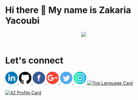 # Hi there 👋 My name is Zakaria Yacoubi
<p align="center"> 
  <img src="https://user-images.githubusercontent.com/49567393/132992023-9715d770-4225-497a-9eea-041e3d037186.gif" /><br><br>
</p>

# Let's connect
<a href="https://www.linkedin.com/in/zyacoubi">
 <img src="/logos/linkedin.png" width="40" />
</a>
<a href="https://github.com/YOPll">
 <img src="/logos/github-logo.png" width="40" />
</a>
<a href="https://www.facebook.com/Yopi.Mrx">
 <img src="/logos/facebook.png" width="40" />
</a>
<a href="zyacoubi1337@gmail.com">
 <img src="/logos/google-plus.png" width="40" />
</a>
<a href="https://twitter.com/Ga10Mrx">
 <img src="/logos/twitter.png" width="40" />
</a>
<a href="https://www.instagram.com/yopi.v.2/">
 <img src="/logos/instagram.png" width="40" />
</a>

<!-- Top Languages Card      -->
<a href="">
  <img align="center" alt="Top Language Card" src="https://github-readme-stats.vercel.app/api/top-langs/?username=YOPll&theme=dark" />
</a>


[![42 Profile Card](https://1337-readme.vercel.app/api/profile?cursus=42&dark=true&email=hide&login=zyacoubi)](https://github.com/mohouyizme/1337-readme)

<!--
**YOPll/YOPll** is a ✨ _special_ ✨ repository because its `README.md` (this file) appears on your GitHub profile.

Here are some ideas to get you started:

- 🔭 I’m currently working on ...
- 🌱 I’m currently learning ...
- 👯 I’m looking to collaborate on ...
- 🤔 I’m looking for help with ...
- 💬 Ask me about ...
- 📫 How to reach me: ...
- 😄 Pronouns: ...
- ⚡ Fun fact: ...
-->
